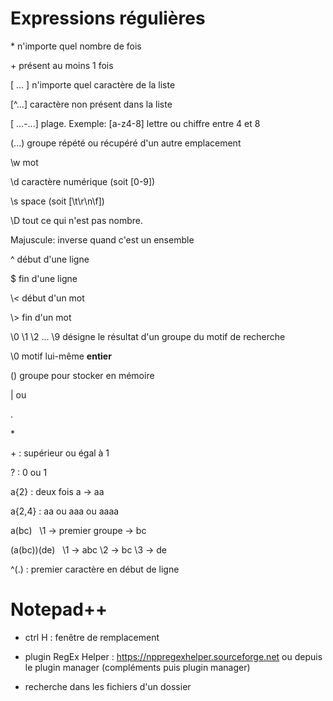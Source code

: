 # Expressions régulières

\* n'importe quel nombre de fois

\+ présent au moins 1 fois

[ ... ] n'importe quel caractère de la liste

[^...] caractère non présent dans la liste

[ ...-...] plage. Exemple: [a-z4-8] lettre ou chiffre entre 4 et 8

(...) groupe répété ou récupéré d'un autre emplacement

\w mot

\d caractère numérique (soit [0-9])

\s space (soit [\t\r\n\f])

\D tout ce qui n'est pas nombre.

Majuscule: inverse quand c'est un ensemble

^ début d'une ligne

$ fin d'une ligne

\\< début d'un mot

\\> fin d'un mot

\0 \1 \2 ... \9 désigne le résultat d'un groupe du motif de recherche

\0 motif lui-même **entier**

() groupe pour stocker en mémoire

| ou

.

\*

\+ : supérieur ou égal à 1

? : 0 ou 1

a{2} : deux fois a -> aa

a{2,4} : aa ou aaa ou aaaa

a(bc) &nbsp;  \1 -> premier groupe -> bc

(a(bc))(de) &nbsp;  \1 -> abc  \2 -> bc \3 -> de

^(.) : premier caractère en début de ligne

# Notepad++

* ctrl H : fenêtre de remplacement

* plugin RegEx Helper : https://nppregexhelper.sourceforge.net ou depuis le plugin manager (compléments puis plugin manager)

* recherche dans les fichiers d'un dossier 

